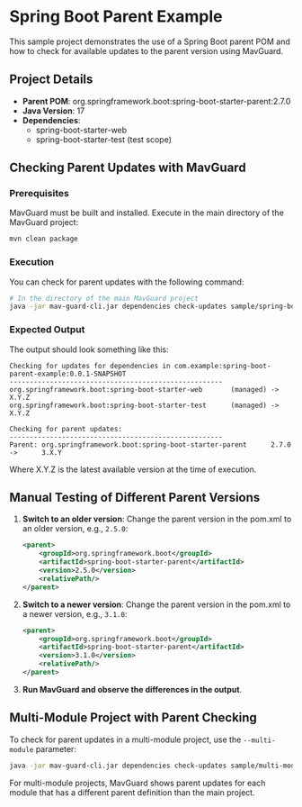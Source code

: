 # Spring Boot Parent Example

This sample project demonstrates the use of a Spring Boot parent POM and how to check for available updates to the parent version using MavGuard.

## Project Details

- **Parent POM**: org.springframework.boot:spring-boot-starter-parent:2.7.0
- **Java Version**: 17
- **Dependencies**:
  - spring-boot-starter-web
  - spring-boot-starter-test (test scope)

## Checking Parent Updates with MavGuard

### Prerequisites

MavGuard must be built and installed. Execute in the main directory of the MavGuard project:

```bash
mvn clean package
```

### Execution

You can check for parent updates with the following command:

```bash
# In the directory of the main MavGuard project
java -jar mav-guard-cli.jar dependencies check-updates sample/spring-boot-parent-example/pom.xml
```

### Expected Output

The output should look something like this:

```
Checking for updates for dependencies in com.example:spring-boot-parent-example:0.0.1-SNAPSHOT
-----------------------------------------------------
org.springframework.boot:spring-boot-starter-web       (managed) ->      X.Y.Z
org.springframework.boot:spring-boot-starter-test      (managed) ->      X.Y.Z

Checking for parent updates:
-----------------------------------------------------
Parent: org.springframework.boot:spring-boot-starter-parent      2.7.0 ->      3.X.Y
```

Where X.Y.Z is the latest available version at the time of execution.

## Manual Testing of Different Parent Versions

1. **Switch to an older version**:
   Change the parent version in the pom.xml to an older version, e.g., `2.5.0`:

   ```xml
   <parent>
       <groupId>org.springframework.boot</groupId>
       <artifactId>spring-boot-starter-parent</artifactId>
       <version>2.5.0</version>
       <relativePath/>
   </parent>
   ```

2. **Switch to a newer version**:
   Change the parent version in the pom.xml to a newer version, e.g., `3.1.0`:

   ```xml
   <parent>
       <groupId>org.springframework.boot</groupId>
       <artifactId>spring-boot-starter-parent</artifactId>
       <version>3.1.0</version>
       <relativePath/>
   </parent>
   ```

3. **Run MavGuard and observe the differences in the output**.

## Multi-Module Project with Parent Checking

To check for parent updates in a multi-module project, use the `--multi-module` parameter:

```bash
java -jar mav-guard-cli.jar dependencies check-updates sample/multi-module-project/pom.xml --multi-module
```

For multi-module projects, MavGuard shows parent updates for each module that has a different parent definition than the main project.